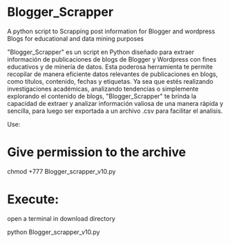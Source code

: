 # Blogger_Scrapper
A python script to Scrapping post information for Blogger and wordpress Blogs for educational and data mining purposes

"Blogger_Scrapper" es un script en Python diseñado para extraer información de publicaciones de blogs de Blogger y Wordpress con fines educativos y de minería de datos. Esta poderosa herramienta te permite recopilar de manera eficiente datos relevantes de publicaciones en blogs, como títulos, contenido, fechas y etiquetas. Ya sea que estés realizando investigaciones académicas, analizando tendencias o simplemente explorando el contenido de blogs, "Blogger_Scrapper" te brinda la capacidad de extraer y analizar información valiosa de una manera rápida y sencilla, para luego ser exportada a un archivo .csv para facilitar el analisis.

Use:

# Give permission to the archive 

chmod +777 Blogger_scrapper_v10.py

# Execute:

open a terminal in download directory

python Blogger_scrapper_v10.py
